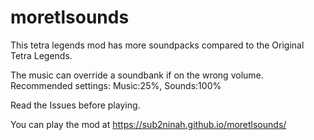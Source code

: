 # moretlsounds

This tetra legends mod has more soundpacks compared to the Original Tetra Legends.

The music can override a soundbank if on the wrong volume. Recommended settings: Music:25%, Sounds:100%

Read the Issues before playing.

You can play the mod at https://sub2ninah.github.io/moretlsounds/
